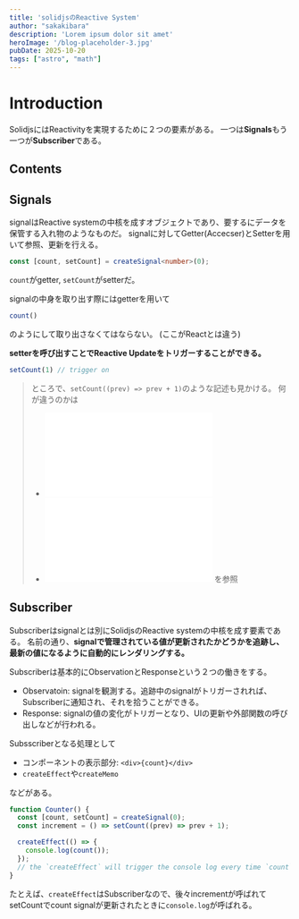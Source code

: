 ```yaml
---
title: 'solidjsのReactive System'
author: "sakakibara"
description: 'Lorem ipsum dolor sit amet'
heroImage: '/blog-placeholder-3.jpg'
pubDate: 2025-10-20
tags: ["astro", "math"]
---
```


# Introduction
SolidjsにはReactivityを実現するために２つの要素がある。
一つは**Signals**もう一つが**Subscriber**である。
## Contents

## Signals
signalはReactive systemの中核を成すオブジェクトであり、要するにデータを保管する入れ物のようなものだ。
signalに対してGetter(Accecser)とSetterを用いて参照、更新を行える。

```typescript
const [count, setCount] = createSignal<number>(0);
```
`count`がgetter, `setCount`がsetterだ。

signalの中身を取り出す際にはgetterを用いて
```typescript
count()
```
のようにして取り出さなくてはならない。
(ここがReactとは違う)

**setterを呼び出すことでReactive Updateをトリガーすることができる。**
```typescript
setCount(1) // trigger on
```

> ところで、`setCount((prev) => prev + 1)`のような記述も見かける。
> 何が違うのかは
> - ![fine grained reactivity](./solidjs-reactivity.md)
> - ![react rendering](./react-fiber.md)
> を参照

## Subscriber

Subscriberはsignalとは別にSolidjsのReactive systemの中核を成す要素である。
名前の通り、**signalで管理されている値が更新されたかどうかを追跡し、最新の値になるように自動的にレンダリングする。**

Subscriberは基本的にObservationとResponseという２つの働きをする。
- Observatoin: signalを観測する。追跡中のsignalがトリガーされれば、Subscriberに通知され、それを拾うことができる。
- Response: signalの値の変化がトリガーとなり、UIの更新や外部関数の呼び出しなどが行われる。

Subsscriberとなる処理として
- コンポーネントの表示部分: `<div>{count}</div>`
- `createEffect`や`createMemo`

などがある。
```typescript
function Counter() {
  const [count, setCount] = createSignal(0);
  const increment = () => setCount((prev) => prev + 1);

  createEffect(() => {
    console.log(count());
  });
  // the `createEffect` will trigger the console log every time `count` changes.
}
```
たとえば、`createEffect`はSubscriberなので、後々incrementが呼ばれてsetCountでcount signalが更新されたときに`console.log`が呼ばれる。

<!-- ## 状態管理 -->
<!-- Reactなどで採用されていた`createState`をSignalとSubscriber、つまり、状態と購読に分けたことには意味がある。 -->
<!-- Signalはデータの保存と更新に、Subscriberはデータの変更に対応する。 -->
<!---->
<!-- これら一連のプロセスを **状態管理** と呼ぶ。 -->
<!-- 平たくいえば状態管理とはアプリケーションの状態を管理するプロセスである。 -->
<!---->
<!-- ### 変化の追求 -->

